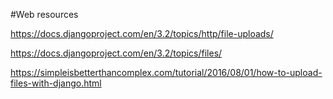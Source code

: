 #Web resources 

https://docs.djangoproject.com/en/3.2/topics/http/file-uploads/

https://docs.djangoproject.com/en/3.2/topics/files/

https://simpleisbetterthancomplex.com/tutorial/2016/08/01/how-to-upload-files-with-django.html

